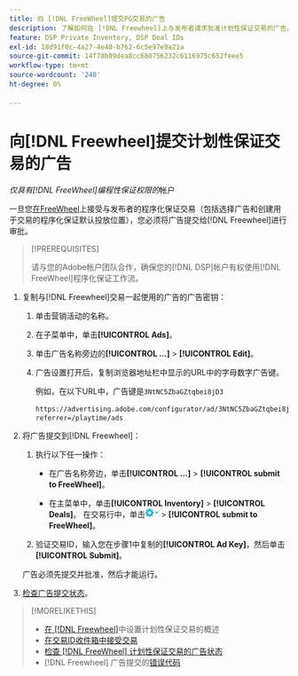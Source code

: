 ```yaml
---
title: 向 [!DNL FreeWheel]提交PG交易的广告
description: 了解如何在 [!DNL Freewheel]上与发布者请求批准计划性保证交易的广告。
feature: DSP Private Inventory, DSP Deal IDs
exl-id: 18d91f0c-4a27-4e40-b762-6c5e97e9a21a
source-git-commit: 14f78b89dea8cc680756232c6116975c652feee5
workflow-type: tm+mt
source-wordcount: '240'
ht-degree: 0%

---
```


# 向[!DNL Freewheel]提交计划性保证交易的广告

*仅具有[!DNL FreeWheel]编程性保证权限的*&#x200B;帐户

一旦您[在FreeWheel](#programmatic-guaranteed-set-up.md#pg-setup-deal-id-inbox)上接受与发布者的程序化保证交易（包括选择广告和创建用于交易的程序化保证默认投放位置），您必须将广告提交给[!DNL Freewheel]进行审批。

>[!PREREQUISITES]
>
>请与您的Adobe帐户团队合作，确保您的[!DNL DSP]帐户有权使用[!DNL FreeWheel]程序化保证工作流。

1. 复制与[!DNL Freewheel]交易一起使用的广告的广告密钥：

   1. 单击营销活动的名称。

   1. 在子菜单中，单击&#x200B;**[!UICONTROL Ads]**。

   1. 单击广告名称旁边的&#x200B;**[!UICONTROL ...]** > **[!UICONTROL Edit]**。

   1. 广告设置打开后，复制浏览器地址栏中显示的URL中的字母数字广告键。

      例如，在以下URL中，广告键是`3NtNC5ZbaGZtqbei8jD3`

      ```
      https://advertising.adobe.com/configurator/ad/3NtNC5ZbaGZtqbei8jD3?referrer=/playtime/ads
      ```

1. 将广告提交到[!DNL Freewheel]：

   1. 执行以下任一操作：

      * 在广告名称旁边，单击&#x200B;**[!UICONTROL ...]** > **[!UICONTROL submit to FreeWheel]**。

      * 在主菜单中，单击&#x200B;**[!UICONTROL Inventory]** > **[!UICONTROL Deals]**。 在交易行中，单击![选项菜单](/help/dsp/assets/options-menu.png) > **[!UICONTROL submit to FreeWheel]**。

   1. 验证交易ID，输入您在步骤1中复制的&#x200B;**[!UICONTROL Ad Key]**，然后单击&#x200B;**[!UICONTROL Submit]**。

   广告必须先提交并批准，然后才能运行。

1. [检查广告提交状态](freewheel-check-status.md)。

>[!MORELIKETHIS]
>
>* [在 [!DNL Freewheel]](freewheel-overview.md)中设置计划性保证交易的概述
>* [在交易ID收件箱中接受交易](deal-id-inbox-accept.md)
>* [检查 [!DNL FreeWheel] 计划性保证交易的广告状态](freewheel-check-status.md)
>*  [!DNL Freewheel] 广告提交的[错误代码](freewheel-error-codes.md)
